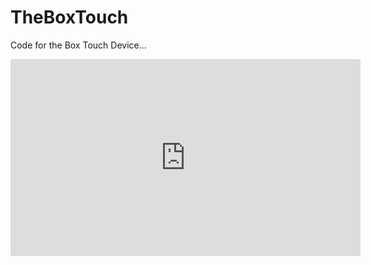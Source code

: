 # TheBoxTouch
Code for the Box Touch Device...

<iframe width="560" height="315" src="https://www.youtube.com/embed/Vj2APfJCd9E" frameborder="0" allowfullscreen></iframe>
